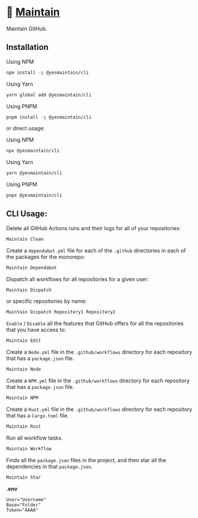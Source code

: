 # 🔧 [Maintain]

Maintain GitHub.

## Installation

Using NPM

```sh
npm install -g @yesmaintain/cli
```

Using Yarn

```sh
yarn global add @yesmaintain/cli
```

Using PNPM

```sh
pnpm install -g @yesmaintain/cli
```

or direct usage:

Using NPM

```sh
npx @yesmaintain/cli
```

Using Yarn

```sh
yarn @yesmaintain/cli
```

Using PNPM

```sh
pnpx @yesmaintain/cli
```

## CLI Usage:

Delete all GitHub Actions runs and their logs for all of your repositories:

```sh
Maintain Clean
```

Create a `dependabot.yml` file for each of the `.github` directories in each of
the packages for the monorepo:

```sh
Maintain Dependabot
```

Dispatch all workflows for all repositories for a given user:

```sh
Maintain Dispatch
```

or specific repositories by name:

```sh
Maintain Dispatch Repository1 Repository2
```

`Enable` / `Disable` all the features that GitHub offers for all the
repositories that you have access to:

```sh
Maintain Edit
```

Create a `Node.yml` file in the `.github/workflows` directory for each
repository that has a `package.json` file.

```sh
Maintain Node
```

Create a `NPM.yml` file in the `.github/workflows` directory for each repository
that has a `package.json` file.

```sh
Maintain NPM
```

Create a `Rust.yml` file in the `.github/workflows` directory for each
repository that has a `Cargo.toml` file.

```sh
Maintain Rust
```

Run all workflow tasks.

```sh
Maintain Workflow
```

Finds all the `package.json` files in the project, and then star all the
dependencies in that `package.json`.

```sh
Maintain Star
```

**.env**

```env
User="Username"
Base="Folder"
Token="AAAA"
```

[Maintain]: HTTPS://GitHub.Com/Maintain
[@yesmaintain/cli]: https://npmjs.org/@yesmaintain/cli
